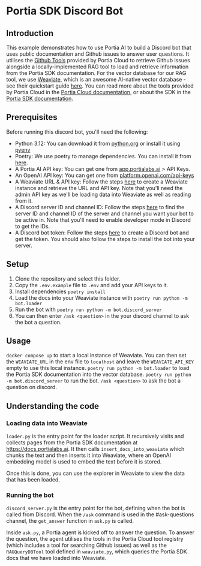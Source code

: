 # Portia SDK Discord Bot

## Introduction

This example demonstrates how to use Portia AI to build a Discord bot that uses public documentation and Github issues to answer user questions. It utilises the [Github Tools](https://docs.portialabs.ai/github-tools) provided by Portia Cloud to retrieve Github issues alongside a locally-implemented RAG tool to load and retrieve information from the Portia SDK documentation. For the vector database for our RAG tool, we use [Weaviate](https://weaviate.io/), which is an awesome AI-native vector database - see their quickstart guide [here](https://weaviate.io/developers/weaviate/quickstart). You can read more about the tools provided by Portia Cloud in the [Portia Cloud documentation](https://docs.portialabs.ai/), or about the SDK in the [Portia SDK documentation](https://docs.portialabs.ai/SDK/portia).

## Prerequisites

Before running this discord bot, you'll need the following:

- Python 3.12: You can download it from [python.org](https://www.python.org/downloads/) or install it using [pyenv](https://github.com/pyenv/pyenv)
- Poetry: We use poetry to manage dependencies. You can install it from [here](https://python-poetry.org/docs/#installation).
- A Portia AI API key: You can get one from [app.portialabs.ai](https://app.portialabs.ai) > API Keys.
- An OpenAI API key: You can get one from [platform.openai.com/api-keys](https://platform.openai.com/api-keys)
- A Weaviate URL & API key: Follow the steps [here](https://weaviate.io/developers/wcs/create-instance) to create a Weaviate instance and retrieve the URL and API key. Note that you'll need the admin API key as we'll be loading data into Weaviate as well as reading from it.
- A Discord server ID and channel ID: Follow the steps [here](https://support.discord.com/hc/en-us/articles/206346498-Where-can-I-find-my-User-Server-Message-ID) to find the server ID and channel ID
of the server and channel you want your bot to be active in. Note that you'll need to enable developer mode in Discord to get the IDs.
- A Discord bot token: Follow the steps [here](https://discord.com/developers/docs/quick-start/getting-started) to create a Discord bot and get the token. You should also follow the steps to install the bot into your server.


## Setup

1. Clone the repository and select this folder.
2. Copy the `.env.example` file to `.env` and add your API keys to it.
3. Install dependencies `poetry install`
4. Load the docs into your Weaviate instance with `poetry run python -m bot.loader`
5. Run the bot with `poetry run python -m bot.discord_server`
6. You can then enter `/ask <question>` in the your discord channel to ask the bot a question.

## Usage
`docker compose up` to start a local instance of Weaviate. You can then set the `WEAVIATE_URL` in the env file to `localhost` and leave the `WEAVIATE_API_KEY` empty to use this local instance.
`poetry run python -m bot.loader` to load the Portia SDK documentation into the vector database.
`poetry run python -m bot.discord_server` to run the bot.
`/ask <question>` to ask the bot a question on discord.

## Understanding the code

### Loading data into Weaviate

`loader.py` is the entry point for the loader script. It recursively visits and collects pages from the Portia SDK documentation at https://docs.portialabs.ai. It then calls `insert_docs_into_weaviate` which chunks the text and then inserts it into Weaviate, where an OpenAI embedding model is used to embed the text before it is stored.

Once this is done, you can use the explorer in Weaviate to view the data that has been loaded.

### Running the bot

`discord_server.py` is the entry point for the bot, defining when the bot is called from Discord. When the `/ask` command is used in the #ask-questions channel, the `get_answer` function in `ask.py` is called.

Inside `ask.py`, a Portia agent is kicked off to answer the question. To answer the question, the agent utilises the tools in the Portia Cloud tool registry (which includes a tool for searching Github issues) as well as the `RAGQueryDBTool` tool defined in `weaviate.py`, which queries the Portia SDK docs that we have loaded into Weaviate.
